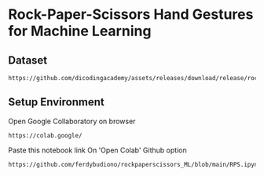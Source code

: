 # Rock-Paper-Scissors Hand Gestures for Machine Learning

## Dataset
```
https://github.com/dicodingacademy/assets/releases/download/release/rockpaperscissors.zip
```

## Setup Environment


Open Google Collaboratory on browser
```
https://colab.google/
```
Paste this notebook link On 'Open Colab' Github option
```
https://github.com/ferdybudiono/rockpaperscissors_ML/blob/main/RPS.ipynb
```
